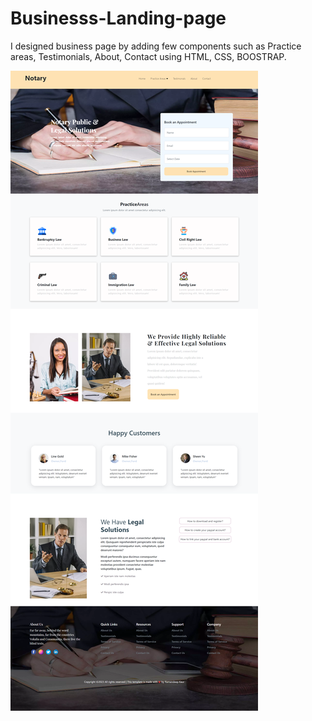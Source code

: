 # Businesss-Landing-page
I designed business page by adding few components such as Practice areas, Testimonials, About, Contact using HTML, CSS, BOOSTRAP.

![alt text](Notary.png)
